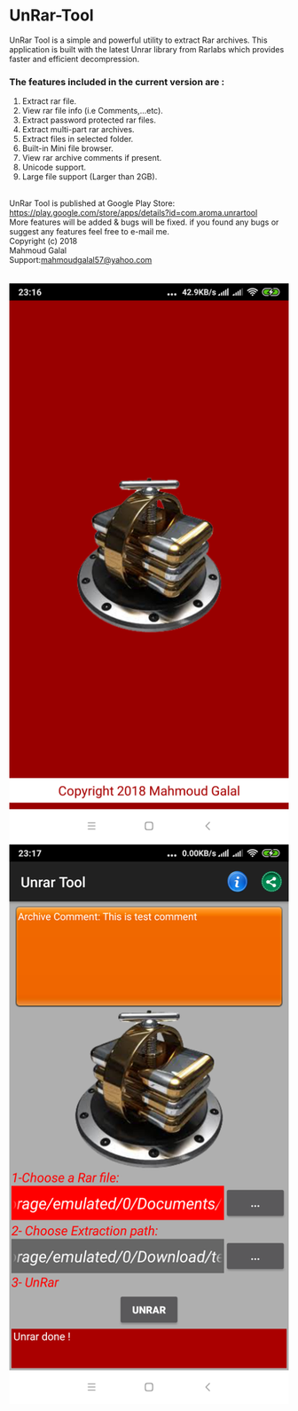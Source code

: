 # UnRar-Tool
UnRar Tool is a simple and powerful utility to extract Rar archives. This application is built with the latest Unrar 
library from Rarlabs which provides faster and efficient decompression.
<br/>
### The features included in the current version are :

1. Extract rar file.
2. View rar file info (i.e Comments,...etc).
3. Extract password protected rar files.
4. Extract multi-part rar archives.
5. Extract files in selected folder.
6. Built-in Mini file browser. 
7. View rar archive comments if present.
8. Unicode support.
9. Large file support (Larger than 2GB).

<br/>UnRar Tool is published at Google Play Store:<br/>
https://play.google.com/store/apps/details?id=com.aroma.unrartool
<br/>
More features will be added & bugs will be fixed. if you found any bugs or suggest any features feel free to e-mail me.<br/>
Copyright (c) 2018 <br/>
Mahmoud Galal
<br/>Support:mahmoudgalal57@yahoo.com
<br/><br/><br/>
![](https://github.com/mahmoudgalal/UnRar-Tool/blob/master/screenshots/1.png)
![](https://github.com/mahmoudgalal/UnRar-Tool/blob/master/screenshots/4.png)
